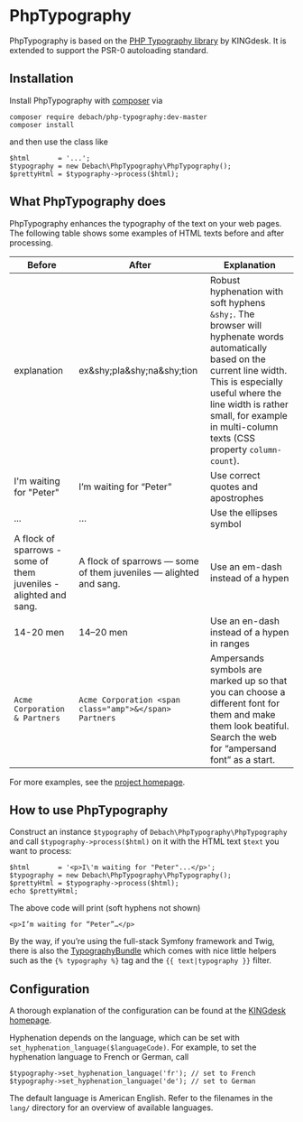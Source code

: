 PhpTypography
==============

PhpTypography is based on the [PHP Typography library](http://kingdesk.com/projects/php-tyography/) by KINGdesk. It is extended to support the PSR-0 autoloading standard.

## Installation

Install PhpTypography with [composer](https://getcomposer.org) via

    composer require debach/php-typography:dev-master
    composer install

and then use the class like

    $html       = '...';
    $typography = new Debach\PhpTypography\PhpTypography();
    $prettyHtml = $typography->process($html);

## What PhpTypography does

PhpTypography enhances the typography of the text on your web pages. The following table shows some examples of HTML texts before and after processing.

<table>
    <thead>
        <tr>
            <th>Before</th>
            <th>After</th>
            <th>Explanation</th>
        </tr>
    </thead>
    <tbody>
        <tr>
            <td>explanation</td>
            <td>ex&amp;shy;pla&amp;shy;na&amp;shy;tion</td>
            <td>Robust hyphenation with soft hyphens <code>&amp;shy;</code>. The browser will hyphenate words automatically based on the current line width. This is especially useful where the line width is rather small, for example in multi-column texts (CSS property <code>column-count</code>).</td>
        </tr>
        <tr>
            <td>I'm waiting for "Peter"</td>
            <td>I’m waiting for “Peter”</td>
            <td>Use correct quotes and apostrophes</td>
        </tr>
        <tr>
            <td>...</td>
            <td>…</td>
            <td>Use the ellipses symbol</td>
        </tr>
        <tr>
            <td>A flock of sparrows - some of them juveniles - alighted and sang.</td>
            <td>A flock of sparrows — some of them juveniles — alighted and sang.</td>
            <td>Use an em-dash instead of a hypen</td>
        </tr>
        <tr>
            <td>14-20 men</td>
            <td>14–20 men</td>
            <td>Use an en-dash instead of a hypen in ranges</td>
        </tr>
        <tr>
            <td><code>Acme Corporation &amp; Partners</code></td>
            <td><code>Acme Corporation &lt;span class="amp"&gt;&amp;&lt;/span&gt; Partners</code></td>
            <td>Ampersands symbols are marked up so that you can choose a different font for them and make them look beatiful. Search the web for “ampersand font” as a start.</td>
        </tr>
    </tbody>
</table>

For more examples, see the [project homepage](http://kingdesk.com/projects/php-typography/).

## How to use PhpTypography

Construct an instance `$typography` of `Debach\PhpTypography\PhpTypography` and call `$typography->process($html)` on it with the HTML text `$text` you want to process:

    $html       = '<p>I\'m waiting for "Peter"...</p>';
    $typography = new Debach\PhpTypography\PhpTypography();
    $prettyHtml = $typography->process($html);
    echo $prettyHtml;

The above code will print (soft hyphens not shown)

    <p>I’m waiting for “Peter”…</p>

By the way, if you’re using the full-stack Symfony framework and Twig, there is also the [TypographyBundle](https://github.com/debach/typography-bundle) which comes with nice little helpers such as the `{% typography %}` tag and the `{{ text|typography }}` filter.

## Configuration

A thorough explanation of the configuration can be found at the [KINGdesk homepage](http://kingdesk.com/projects/php-typography-documentation/). 

Hyphenation depends on the language, which can be set with `set_hyphenation_language($languageCode)`. For example, to set the hyphenation language to French or German, call 

    $typography->set_hyphenation_language('fr'); // set to French
    $typography->set_hyphenation_language('de'); // set to German

The default language is American English. Refer to the filenames in the `lang/` directory for an overview of available languages.
